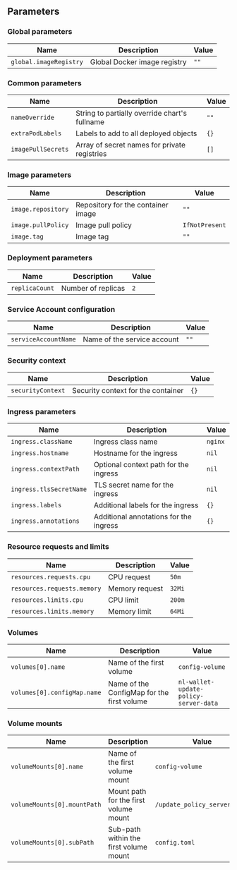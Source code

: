 ## Parameters

### Global parameters

| Name                   | Description                  | Value |
| ---------------------- | ---------------------------- | ----- |
| `global.imageRegistry` | Global Docker image registry | `""`  |

### Common parameters

| Name               | Description                                   | Value |
| ------------------ | --------------------------------------------- | ----- |
| `nameOverride`     | String to partially override chart's fullname | `""`  |
| `extraPodLabels`   | Labels to add to all deployed objects         | `{}`  |
| `imagePullSecrets` | Array of secret names for private registries  | `[]`  |

### Image parameters

| Name               | Description                        | Value          |
| ------------------ | ---------------------------------- | -------------- |
| `image.repository` | Repository for the container image | `""`           |
| `image.pullPolicy` | Image pull policy                  | `IfNotPresent` |
| `image.tag`        | Image tag                          | `""`           |

### Deployment parameters

| Name           | Description        | Value |
| -------------- | ------------------ | ----- |
| `replicaCount` | Number of replicas | `2`   |

### Service Account configuration

| Name                 | Description                 | Value |
| -------------------- | --------------------------- | ----- |
| `serviceAccountName` | Name of the service account | `""`  |

### Security context

| Name              | Description                        | Value |
| ----------------- | ---------------------------------- | ----- |
| `securityContext` | Security context for the container | `{}`  |

### Ingress parameters

| Name                    | Description                            | Value   |
| ----------------------- | -------------------------------------- | ------- |
| `ingress.className`     | Ingress class name                     | `nginx` |
| `ingress.hostname`      | Hostname for the ingress               | `nil`   |
| `ingress.contextPath`   | Optional context path for the ingress  | `nil`   |
| `ingress.tlsSecretName` | TLS secret name for the ingress        | `nil`   |
| `ingress.labels`        | Additional labels for the ingress      | `{}`    |
| `ingress.annotations`   | Additional annotations for the ingress | `{}`    |

### Resource requests and limits

| Name                        | Description    | Value  |
| --------------------------- | -------------- | ------ |
| `resources.requests.cpu`    | CPU request    | `50m`  |
| `resources.requests.memory` | Memory request | `32Mi` |
| `resources.limits.cpu`      | CPU limit      | `200m` |
| `resources.limits.memory`   | Memory limit   | `64Mi` |

### Volumes

| Name                        | Description                                | Value                                 |
| --------------------------- | ------------------------------------------ | ------------------------------------- |
| `volumes[0].name`           | Name of the first volume                   | `config-volume`                       |
| `volumes[0].configMap.name` | Name of the ConfigMap for the first volume | `nl-wallet-update-policy-server-data` |

### Volume mounts

| Name                        | Description                            | Value                        |
| --------------------------- | -------------------------------------- | ---------------------------- |
| `volumeMounts[0].name`      | Name of the first volume mount         | `config-volume`              |
| `volumeMounts[0].mountPath` | Mount path for the first volume mount  | `/update_policy_server.toml` |
| `volumeMounts[0].subPath`   | Sub-path within the first volume mount | `config.toml`                |

